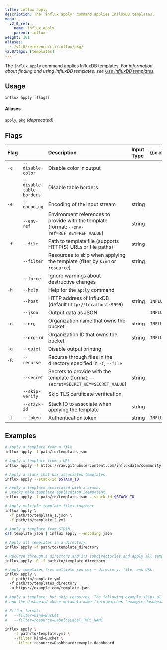 ```yaml
---
title: influx apply
description: The 'influx apply' command applies InfluxDB templates.
menu:
  v2_0_ref:
    name: influx apply
    parent: influx
weight: 101
aliases:
  - /v2.0/reference/cli/influx/pkg/
v2.0/tags: [templates]
---
```


The `influx apply` command applies InfluxDB templates.
_For information about finding and using InfluxDB templates, see
[Use InfluxDB templates](/v2.0/influxdb-templates/use/)._

## Usage
```
influx apply [flags]
```

#### Aliases
`apply`, `pkg` _(deprecated)_

## Flags
| Flag |                           | Description                                                                                 | Input Type | {{< cli/mapped >}}   |
|:---- |:---                       |:-----------------------------                                                               |:---------- |:------------------   |
| `-c` | `--disable-color`         | Disable color in output                                                                     |            |                      |
|      | `--disable-table-borders` | Disable table borders                                                                       |            |                      |
| `-e` | `--encoding`              | Encoding of the input stream                                                                | string     |                      |
|      | `--env-ref`               | Environment references to provide with the template (format: `--env-ref=REF_KEY=REF_VALUE`) | string     |                      |
| `-f` | `--file`                  | Path to template file (supports HTTP(S) URLs or file paths)                                 | string     |                      |
|      | `--filter`                | Resources to skip when applying the template (filter by `kind` or `resource`)               | string     |                      |
|      | `--force`                 | Ignore warnings about destructive changes                                                   |            |                      |
| `-h` | `--help`                  | Help for the `apply` command                                                                |            |                      |
|      | `--host`                  | HTTP address of InfluxDB (default `http://localhost:9999`)                                  | string     | `INFLUX_HOST`        |
|      | `--json`                  | Output data as JSON                                                                         |            | `INFLUX_OUTPUT_JSON` |
| `-o` | `--org`                   | Organization name that owns the bucket                                                      | string     | `INFLUX_ORG`         |
|      | `--org-id`                | Organization ID that owns the bucket                                                        | string     | `INFLUX_ORG_ID`      |
| `-q` | `--quiet`                 | Disable output printing                                                                     |            |                      |
| `-R` | `--recurse`               | Recurse through files in the directory specified in `-f`, `--file`                          |            |                      |
|      | `--secret`                | Secrets to provide with the template (format: `--secret=SECRET_KEY=SECRET_VALUE`)           | string     |                      |
|      | `--skip-verify`           | Skip TLS certificate verification                                                           |            |                      |
|      | `--stack-id`              | Stack ID to associate when applying the template                                            | string     |                      |
| `-t` | `--token`                 | Authentication token                                                                        | string     | `INFLUX_TOKEN`       |

## Examples
```sh
# Apply a template from a file.
influx apply -f path/to/template.json

# Apply a template from a URL.
influx apply -f https://raw.githubusercontent.com/influxdata/community-templates/master/docker/docker.yml

# Apply a stack that has associated templates.
influx apply --stack-id $STACK_ID

# Apply a template associated with a stack.
# Stacks make template application idempotent.
influx apply -f path/to/template.json --stack-id $STACK_ID

# Apply multiple template files together.
influx apply \
  -f path/to/template_1.json \
  -f path/to/template_2.yml

# Apply a template from STDIN.
cat template.json | influx apply --encoding json

# Apply all templates in a directory.
influx apply -f path/to/template_directory

# Recurse through a directory and its subdirectories and apply all templates.
influx apply -R -f path/to/template_directory

# Apply templates from multiple sources – directory, file, and URL.
influx apply \
  -f path/to/template.yml
  -f path/to/templates_directory
  -u https://example.com/template.json

# Apply a template, but skip resources. The following example skips all buckets
# and the dashboard whose metadata.name field matches "example-dashboard".

# Filter format:
#	--filter=kind=Bucket
#	--filter=resource=Label:$Label_TMPL_NAME

influx apply \
	-f path/to/template.yml \
	--filter kind=Bucket \
	--filter resource=Dashboard:example-dashboard
```
